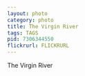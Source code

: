 ```yaml
---
layout: photo
category: photo
title: The Virgin River
tags: TAGS
pid: 7306344550
flickrurl: FLICKRURL
---
```


The Virgin River